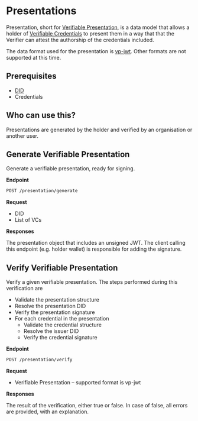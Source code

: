 # Presentations

Presentation, short for [Verifiable Presentation](https://www.w3.org/TR/vc-data-model/#presentations), is a data model that allows a holder of [Verifiable Credentials](https://www.w3.org/TR/vc-data-model/#credentials) to present them in a way that that the Verifier can attest the authorship of the credentials included.

The data format used for the presentation is [vp-jwt](https://www.w3.org/TR/vc-data-model/#json-web-token). Other formats are not supported at this time.

## Prerequisites

- [DID](dids/did-methods.md)
- Credentials

## Who can use this?

Presentations are generated by the holder and verified by an organisation or another user.

## Generate Verifiable Presentation

Generate a verifiable presentation, ready for signing.

**Endpoint**

```bash
POST /presentation/generate
```

**Request**

* DID
* List of VCs

**Responses**

The presentation object that includes an unsigned JWT. The client calling this endpoint (e.g. holder wallet) is responsible for adding the signature.

## Verify Verifiable Presentation

Verify a given verifiable presentation. The steps performed during this verification are

- Validate the presentation structure
- Resolve the presentation DID
- Verify the presentation signature
- For each credential in the presentation
  - Validate the credential structure
  - Resolve the issuer DID
  - Verify the credential signature


**Endpoint**

```bash
POST /presentation/verify
```

**Request**

* Verifiable Presentation – supported format is vp-jwt

**Responses**

The result of the verification, either true or false. In case of false, all errors are provided, with an explanation.

